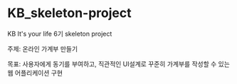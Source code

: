 # KB_skeleton-project

KB It's your life 6기 skeleton project

주제: 온라인 가계부 만들기

목표: 사용자에게 동기를 부여하고, 직관적인 UI설계로 꾸준히 가계부를 작성할 수 있는 웹 어플리케이션 구현


